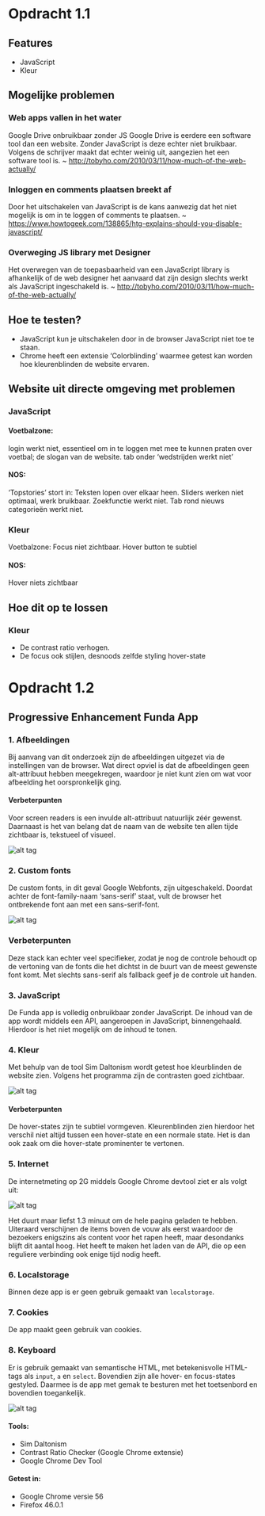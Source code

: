 # Opdracht 1.1

## Features
- JavaScript
- Kleur

## Mogelijke problemen

### Web apps vallen in het water
Google Drive onbruikbaar zonder JS
Google Drive is eerdere een software tool dan een website. Zonder JavaScript is deze echter niet bruikbaar. Volgens de schrijver maakt dat echter weinig uit, aangezien het een software tool is.
~ http://tobyho.com/2010/03/11/how-much-of-the-web-actually/

### Inloggen en comments plaatsen breekt af
Door het uitschakelen van JavaScript is de kans aanwezig dat het niet mogelijk is om in te loggen of comments te plaatsen.
~ https://www.howtogeek.com/138865/htg-explains-should-you-disable-javascript/

### Overweging JS library met Designer
Het overwegen van de toepasbaarheid van een JavaScript library is afhankelijk of de web designer het aanvaard dat zijn design slechts werkt als JavaScript ingeschakeld is.
~ http://tobyho.com/2010/03/11/how-much-of-the-web-actually/

## Hoe te testen?
- JavaScript kun je uitschakelen door in de browser JavaScript niet toe te staan.
- Chrome heeft een extensie ‘Colorblinding’ waarmee getest kan worden hoe kleurenblinden de website ervaren.

## Website uit directe omgeving met problemen

### JavaScript
#### Voetbalzone:
login werkt niet, essentieel om in te loggen met mee te kunnen praten over voetbal; de slogan van de website.
tab onder ‘wedstrijden werkt niet’

#### NOS:
‘Topstories’ stort in: Teksten lopen over elkaar heen.
Sliders werken niet optimaal, werk bruikbaar.
Zoekfunctie werkt niet.
Tab rond nieuws categorieën werkt niet.

### Kleur
Voetbalzone:
Focus niet zichtbaar.
Hover button te subtiel

#### NOS:
Hover niets zichtbaar

## Hoe dit op te lossen
### Kleur
- De contrast ratio verhogen.
- De focus ook stijlen, desnoods zelfde styling hover-state


# Opdracht 1.2

## Progressive Enhancement Funda App

### 1. Afbeeldingen
Bij aanvang van dit onderzoek zijn de afbeeldingen uitgezet via de instellingen van de browser. Wat direct opviel is dat de afbeeldingen geen alt-attribuut hebben meegekregen, waardoor je niet kunt zien om wat voor afbeelding het oorspronkelijk ging.

#### Verbeterpunten
Voor screen readers is een invulde alt-attribuut natuurlijk zéér gewenst. Daarnaast is het van belang dat de naam van de website ten allen tijde zichtbaar is, tekstueel of visueel.

![alt tag](https://github.com/nooroel-imamdi/browser-technologies/blob/master/wk1/afbeeldingen.png?raw=true)


### 2. Custom fonts
De custom fonts, in dit geval Google Webfonts, zijn uitgeschakeld. Doordat achter de font-family-naam ‘sans-serif’ staat, vult de browser het ontbrekende font aan met een sans-serif-font.

![alt tag](https://github.com/nooroel-imamdi/browser-technologies/blob/master/wk1/fontstyle.png?raw=true)

### Verbeterpunten
Deze stack kan echter veel specifieker, zodat je nog de controle behoudt op de vertoning van de fonts die het dichtst in de buurt van de meest gewenste font komt. Met slechts sans-serif als fallback geef je de controle uit handen.


### 3. JavaScript
De Funda app is volledig onbruikbaar zonder JavaScript. De inhoud van de app wordt middels een API, aangeroepen in JavaScript, binnengehaald. Hierdoor is het niet mogelijk om de inhoud te tonen.


### 4. Kleur
Met behulp van de tool Sim Daltonism wordt getest hoe kleurblinden de website zien. Volgens het programma zijn de contrasten goed zichtbaar.

![alt tag](https://github.com/nooroel-imamdi/browser-technologies/blob/master/wk1/kleuren.png?raw=true)

#### Verbeterpunten
De hover-states zijn te subtiel vormgeven. Kleurenblinden zien hierdoor het verschil niet altijd tussen een hover-state en een normale state. Het is dan ook zaak om die hover-state prominenter te vertonen.

### 5. Internet
De internetmeting op 2G middels Google Chrome devtool ziet er als volgt uit:

![alt tag](https://github.com/nooroel-imamdi/browser-technologies/blob/master/wk1/internetmeting.png?raw=true)

Het duurt maar liefst 1.3 minuut om de hele pagina geladen te hebben. Uiteraard verschijnen de items boven de vouw als eerst waardoor de bezoekers enigszins als content voor het rapen heeft, maar desondanks blijft dit aantal hoog. Het heeft te maken het laden van de API, die op een reguliere verbinding ook enige tijd nodig heeft.

### 6. Localstorage
Binnen deze app is er geen gebruik gemaakt van `localstorage`.

### 7. Cookies
De app maakt geen gebruik van cookies.

### 8. Keyboard
Er is gebruik gemaakt van semantische HTML, met betekenisvolle HTML-tags als `input`, `a` en `select`. Bovendien zijn alle hover- en focus-states gestyled. Daarmee is de app met gemak te besturen met het toetsenbord en bovendien toegankelijk.

![alt tag](https://github.com/nooroel-imamdi/browser-technologies/blob/master/wk1/muistrack.png?raw=true)

#### Tools:
- Sim Daltonism
- Contrast Ratio Checker (Google Chrome extensie)
- Google Chrome Dev Tool

#### Getest in:
- Google Chrome versie 56
- Firefox 46.0.1
